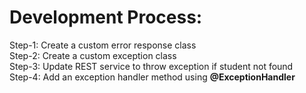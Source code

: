 # Development Process:
Step-1: Create a custom error response class <br>
Step-2: Create a custom exception class <br>
Step-3: Update REST service to throw exception if student not found <br>
Step-4: Add an exception handler method using **@ExceptionHandler**
